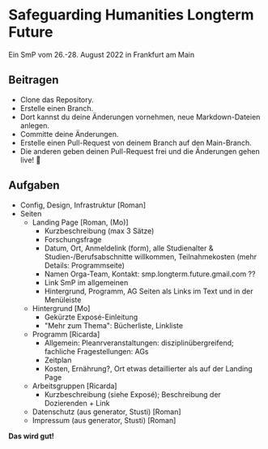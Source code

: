 # Safeguarding Humanities Longterm Future
Ein SmP vom 26.-28. August 2022 in Frankfurt am Main

## Beitragen
- Clone das Repository.
- Erstelle einen Branch.
- Dort kannst du deine Änderungen vornehmen, neue Markdown-Dateien anlegen.
- Committe deine Änderungen.
- Erstelle einen Pull-Request von deinem Branch auf den Main-Branch.
- Die anderen geben deinen Pull-Request frei und die Änderungen gehen live! 🎉

## Aufgaben
- Config, Design, Infrastruktur \[Roman\]
- Seiten
  - Landing Page \[Roman, (Mo)\]
    - Kurzbeschreibung (max 3 Sätze)
    - Forschungsfrage
    - Datum, Ort, Anmeldelink (form), alle Studienalter & Studien-/Berufsabschnitte willkommen, Teilnahmekosten (mehr Details: Programmseite)
    - Namen Orga-Team, Kontakt: smp.longterm.future.gmail.com ??
    - Link SmP im allgemeinen
    - Hintergrund, Programm, AG Seiten als Links im Text und in der Menüleiste
  - Hintergrund \[Mo\]
    - Gekürzte Exposé-Einleitung
    - "Mehr zum Thema": Bücherliste, Linkliste
  - Programm \[Ricarda\]
    - Allgemein: Pleanrveranstaltungen: disziplinübergreifend; fachliche Fragestellungen: AGs
    - Zeitplan
    - Kosten, Ernährung?, Ort etwas detaillierter als auf der Landing Page
  - Arbeitsgruppen \[Ricarda\]
    - Kurzbeschreibung (siehe Exposé); Beschreibung der Dozierenden + Link
  - Datenschutz (aus generator, Stusti) \[Roman\]
  - Impressum (aus generator, Stusti) \[Roman\]

**Das wird gut!**
